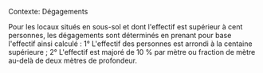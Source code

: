 Contexte: Dégagements

Pour les locaux situés en sous-sol et dont l'effectif est supérieur à cent personnes, les dégagements sont déterminés en prenant pour base l'effectif ainsi calculé : 1° L'effectif des personnes est arrondi à la centaine supérieure ; 2° L'effectif est majoré de 10 % par mètre ou fraction de mètre au-delà de deux mètres de profondeur.